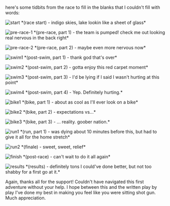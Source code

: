 here's some tidbits from the race to fill in the blanks that I couldn't fill with words: 

![start](/assets/start.jpg)
\*(race start) - indigo skies, lake lookin like a sheet of glass*


![pre-race-1](/assets/pre1.jpg)
\*(pre-race, part 1) - the team is pumped! check me out looking real nervous in the back right*


![pre-race-2](/assets/pre2.jpg)
\*(pre-race, part 2) - maybe even more nervous now*


![swim1](/assets/swim1.jpg)
\*(post-swim, part 1) - thank god that's over*


![swim2](/assets/swim2.jpg)
\*(post-swim, part 2) - gotta enjoy this red carpet moment* 


![swim3](/assets/swim3.jpg)
\*(post-swim, part 3) - I'd be lying if I said I wasn't hurting at this point*


![swim4](/assets/swim4.jpg)
\*(post-swim, part 4) - Yep. Definitely hurting.*


![bike1](/assets/bike1.jpg)
\*(bike, part 1) - about as cool as I'll ever look on a bike*


![bike2](/assets/bike2.jpg)
\*(bike, part 2) - expectations vs...*


![bike3](/assets/bike3.jpg)
\*(bike, part 3) - ... reality. goober nation.*


![run1](/assets/run1.JPG)
\*(run, part 1) - was dying about 10 minutes before this, but had to give it all for the home stretch*


![run2](/assets/run2.JPG)
\*(finale) - sweet, sweet, relief*


![finish](/assets/finish.JPG)
\*(post-race) - can't wait to do it all again*


![results](/assets/results.jpg)
\*(results) - definitely tons I could've done better, but not too shabby for a first go at it.*


Again, thanks all for the support! Couldn't have navigated this first adventure without your help. I hope between this and the written play by play I've done my best in making you feel like you were sitting shot gun. Much appreciation. 
